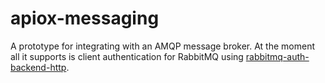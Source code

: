 # apiox-messaging

A prototype for integrating with an AMQP message broker. At the moment all it
supports is client authentication for RabbitMQ using
[rabbitmq-auth-backend-http](https://github.com/rabbitmq/rabbitmq-auth-backend-http).

